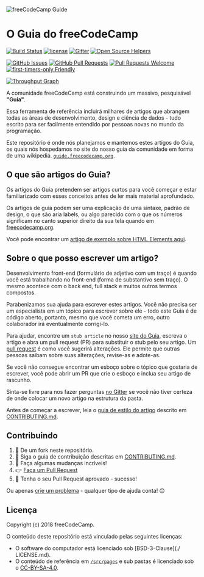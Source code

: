 ![freeCodeCamp Guide](https://s3.amazonaws.com/freecodecamp/wide-social-banner.png)

# O Guia do freeCodeCamp

[![Build Status](https://img.shields.io/travis/freeCodeCamp/guide/master.svg?style=flat-square)](https://travis-ci.org/freeCodeCamp/guide) [![license](https://img.shields.io/badge/license-BSD--3--Clause-lightgrey.svg?style=flat-square)](https://opensource.org/licenses/BSD-3-Clause)  [![Gitter](https://img.shields.io/gitter/room/freeCodeCamp/Contributors.svg?style=flat-square)](https://gitter.im/freeCodeCamp/Contributors)
[![Open Source Helpers](https://www.codetriage.com/freecodecamp/guide/badges/users.svg)](https://www.codetriage.com/freecodecamp/guide)

[![GitHub Issues](https://img.shields.io/github/issues/freeCodeCamp/guide.svg?style=flat-square)](https://github.com/freeCodeCamp/guide/issues) [![GitHub Pull Requests](https://img.shields.io/github/issues-pr/freeCodeCamp/guide.svg?style=flat-square)](https://github.com/freeCodeCamp/guide/pulls) [![Pull Requests Welcome](https://img.shields.io/badge/PRs-welcome-brightgreen.svg?style=flat-square)](http://makeapullrequest.com)
[![first-timers-only Friendly](https://img.shields.io/badge/first--timers--only-friendly-blue.svg?style=flat-square)](http://www.firsttimersonly.com/)

[![Throughput Graph](https://graphs.waffle.io/freeCodeCamp/guide/throughput.svg)](https://waffle.io/freeCodeCamp/guide/metrics)

A comunidade freeCodeCamp está construindo um massivo, pesquisável **"Guia"**.

Essa ferramenta de referência incluirá milhares de artigos que abrangem todas as áreas de desenvolvimento, design e ciência de dados - tudo escrito para ser facilmente entendido por pessoas novas no mundo da programação.

Este repositório é onde nós planejamos e mantemos estes artigos do Guia, os quais nós hospedamos no site do nosso guia da comunidade em forma de uma wikipedia. [`guide.freecodecamp.org`](https://guide.freecodecamp.org).

## O que são artigos do Guia?

Os artigos do Guia pretendem ser artigos curtos para você começar e estar familiarizado com esses conceitos antes de ler mais material aprofundado.

Os artigos de guia podem ser uma explicação de uma sintaxe, padrão de design, o que são aria labels, ou algo parecido com o que os números significam no canto superior direito da sua tela quando em [freecodecamp.org](https://freecodecamp.org).

Você pode encontrar um [artigo de exemplo sobre HTML Elements aqui](./src/pages/html/elements/index.md).

## Sobre o que posso escrever um artigo?

Desenvolvimento front-end (formulário de adjetivo com um traço) é quando você está trabalhando no front-end (forma de substantivo sem traço). O mesmo acontece com o back end, full stack e muitos outros termos compostos.

Parabenizamos sua ajuda para escrever estes artigos. Você não precisa ser um especialista em um tópico para escrever sobre ele - todo este Guia é de código aberto, portanto, mesmo que você cometa um erro, outro colaborador irá eventualmente corrigi-lo.

Para ajudar, encontre um `stub article` no nosso [site do Guia](https://guide.freecodecamp.org/), escreva o artigo e abra um pull request (PR) para substituir o stub pelo seu artigo. Um [pull request](https://help.github.com/articles/about-pull-requests/) é como você sugerirá alterações. Ele permite que outras pessoas saibam sobre suas alterações, revise-as e adote-as.

Se você não consegue encontrar um esboço sobre o tópico que gostaria de escrever, você pode abrir um PR que crie o esboço e inclua seu artigo de rascunho.

Sinta-se livre para nos fazer perguntas [no Gitter](https://gitter.im/freeCodeCamp/Contributors) se você não tiver certeza de onde colocar um novo artigo na estrutura da pasta.

Antes de começar a escrever, leia o [guia de estilo do artigo](https://github.com/freeCodeCamp/guide/blob/master/CONTRIBUTING.md#article-style-guide) descrito em [CONTRIBUTING.md](https://github.com/freeCodeCamp/guide/blob/master/CONTRIBUTING.md).

## Contribuindo

1. 🍴 De um fork neste repositório.
2. 👀️ Siga o guia de contribuição descritas em [CONTRIBUTING.md](https://github.com/freeCodeCamp/guide/blob/master/CONTRIBUTING.md).
3. 🔧 Faça algumas mudanças incríveis!
4. 👉 [Faça um Pull Request](https://github.com/freeCodeCamp/guide/compare)
5. 🎉 Tenha o seu Pull Request aprovado - sucesso!

Ou apenas [crie um problema](https://github.com/freeCodeCamp/guide/issues) - qualquer tipo de ajuda conta! 😊

## Licença

Copyright (c) 2018 freeCodeCamp.

O conteúdo deste repositório está vinculado pelas seguintes licenças:
- O software do computador está licenciado sob [BSD-3-Clause](./ LICENSE.md).
- O conteúdo de referência em [`/src/pages`](/src/pages) e sub pastas é licenciado sob o [CC-BY-SA-4.0](./src/pages/LICENSE.md).
